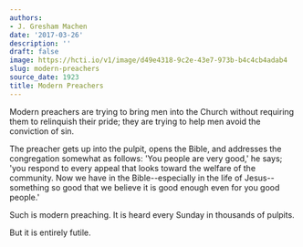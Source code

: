 ```yaml
---
authors:
- J. Gresham Machen
date: '2017-03-26'
description: ''
draft: false
image: https://hcti.io/v1/image/d49e4318-9c2e-43e7-973b-b4c4cb4adab4
slug: modern-preachers
source_date: 1923
title: Modern Preachers
---
```


Modern preachers are trying to bring men into the Church without requiring them to relinquish their pride; they are trying to help men avoid the conviction of sin.

The preacher gets up into the pulpit, opens the Bible, and addresses the congregation somewhat as follows: 'You people are very good,' he says; 'you respond to every appeal that looks toward the welfare of the community. Now we have in the Bible--especially in the life of Jesus--something so good that we believe it is good enough even for you good people.'

Such is modern preaching. It is heard every Sunday in thousands of pulpits.

But it is entirely futile.
